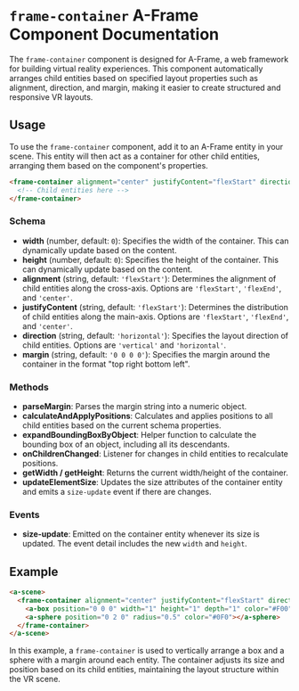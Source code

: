 # `frame-container` A-Frame Component Documentation

The `frame-container` component is designed for A-Frame, a web framework for building virtual reality experiences. This component automatically arranges child entities based on specified layout properties such as alignment, direction, and margin, making it easier to create structured and responsive VR layouts.

## Usage

To use the `frame-container` component, add it to an A-Frame entity in your scene. This entity will then act as a container for other child entities, arranging them based on the component's properties.

```html
<frame-container alignment="center" justifyContent="flexStart" direction="vertical" margin="1 1 1 1">
  <!-- Child entities here -->
</frame-container>
```

### Schema

- **width** (number, default: `0`): Specifies the width of the container. This can dynamically update based on the content.
- **height** (number, default: `0`): Specifies the height of the container. This can dynamically update based on the content.
- **alignment** (string, default: `'flexStart'`): Determines the alignment of child entities along the cross-axis. Options are `'flexStart'`, `'flexEnd'`, and `'center'`.
- **justifyContent** (string, default: `'flexStart'`): Determines the distribution of child entities along the main-axis. Options are `'flexStart'`, `'flexEnd'`, and `'center'`.
- **direction** (string, default: `'horizontal'`): Specifies the layout direction of child entities. Options are `'vertical'` and `'horizontal'`.
- **margin** (string, default: `'0 0 0 0'`): Specifies the margin around the container in the format "top right bottom left".

### Methods

- **parseMargin**: Parses the margin string into a numeric object.
- **calculateAndApplyPositions**: Calculates and applies positions to all child entities based on the current schema properties.
- **expandBoundingBoxByObject**: Helper function to calculate the bounding box of an object, including all its descendants.
- **onChildrenChanged**: Listener for changes in child entities to recalculate positions.
- **getWidth / getHeight**: Returns the current width/height of the container.
- **updateElementSize**: Updates the size attributes of the container entity and emits a `size-update` event if there are changes.

### Events

- **size-update**: Emitted on the container entity whenever its size is updated. The event detail includes the new `width` and `height`.

## Example

```html
<a-scene>
  <frame-container alignment="center" justifyContent="flexStart" direction="vertical" margin="0.5 0.5 0.5 0.5" position="0 1.5 -4">
    <a-box position="0 0 0" width="1" height="1" depth="1" color="#F00"></a-box>
    <a-sphere position="0 2 0" radius="0.5" color="#0F0"></a-sphere>
  </frame-container>
</a-scene>
```

In this example, a `frame-container` is used to vertically arrange a box and a sphere with a margin around each entity. The container adjusts its size and position based on its child entities, maintaining the layout structure within the VR scene.